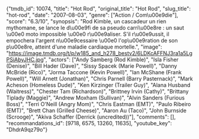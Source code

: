 {"tmdb_id": 10074, "title": "Hot Rod", "original_title": "Hot Rod", "slug_title": "hot-rod", "date": "2007-08-03", "genre": ["Action / Com\u00e9die"], "score": "6.3/10", "synopsis": "Rod Kimble, un cascadeur un rien mythomane, se lance le d\u00e9fi de sa pseudo carri\u00e8re : un saut \u00e0 moto impossible \u00e0 r\u00e9aliser. S'il r\u00e9ussit, il empochera l'argent n\u00e9cessaire \u00e0 l'op\u00e9ration de son p\u00e8re, atteint d'une maladie cardiaque mortelle.", "image": "https://image.tmdb.org/t/p/w185_and_h278_bestv2/6LDKcAFFNJ3ra1a5LgPSiAbyJHC.jpg", "actors": ["Andy Samberg (Rod Kimble)", "Isla Fisher (Denise)", "Bill Hader (Dave)", "Sissy Spacek (Marie Powell)", "Danny McBride (Rico)", "Jorma Taccone (Kevin Powell)", "Ian McShane (Frank Powell)", "Will Arnett (Jonathan)", "Chris Parnell (Barry Pasternack)", "Mark Acheson (Homeless Dude)", "Ken Kirzinger (Trailer Guy)", "Alana Husband (Waitress)", "Chester Tam (Richardson)", "Brittney Irvin (Cathy)", "Brittany Tiplady (Maggie)", "Andrew Moxham (Sullivan)", "Alvin Sanders (Furious Boss)", "Terri O'Neill (Angry Mom)", "Chris Eastman (EMT)", "Paulo Ribeiro (EMT)", "Brett Chan (Grilled Cheese)", "Aaron Au (Taco)", "John Burnside (Scrooge)", "Akiva Schaffer (Derrick (uncredited))"], "comments": [], "recommandations_id": [9718, 6575, 13260, 11635], "youtube_key": "DhdrA9qz79o"}